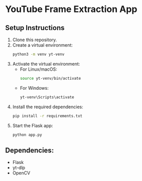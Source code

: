 
# YouTube Frame Extraction App

## Setup Instructions

1. Clone this repository.
2. Create a virtual environment:
    ```bash
    python3 -m venv yt-venv
    ```
3. Activate the virtual environment:
    - For Linux/macOS:
        ```bash
        source yt-venv/bin/activate
        ```
    - For Windows:
        ```bash
        yt-venv\Scripts\activate
        ```
4. Install the required dependencies:
    ```bash
    pip install -r requirements.txt
    ```
5. Start the Flask app:
    ```bash
    python app.py
    ```

## Dependencies:
- Flask
- yt-dlp
- OpenCV

